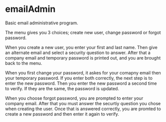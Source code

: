 # emailAdmin
Basic email administrative program.

The menu gives you 3 choices; create new user, change password or forgot password.

When you create a new user, you enter your first and last name.  Then give an alternate email and select a security question to answer.  After that a company email and temporary password is printed out, and you are brought back to the menu.  

When you first change your password, it askes for your comapny email then your temporary password.  If you enter both correctly, the next step is to enter the new password.  Then you enter the new password a second time to verify.  If they are the same, the password is updated.

When you choose forgot password, you are prompted to enter your company email.  After that you must answer the securtiy question you chose when creating the user.  Once that is answered correctly, you are promted to create a new password and then enter it again to verify.  
